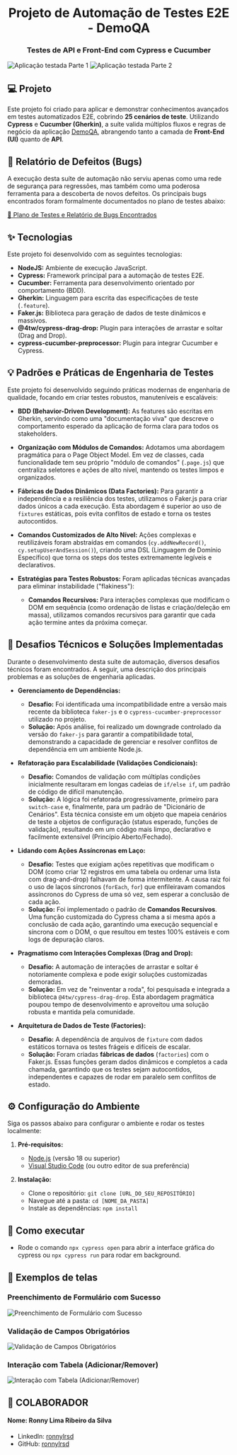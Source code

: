 <h1 align="center">Projeto de Automação de Testes E2E - DemoQA</h1>

<h3 align="center">Testes de API e Front-End com Cypress e Cucumber</h3>

![Aplicação testada Parte 1](https://github.com/user-attachments/assets/c8164350-ad1a-4bd1-bb0f-f90901112910)
![Aplicação testada Parte 2](https://github.com/user-attachments/assets/b000d218-b2bd-465b-a96b-a604846e4205)
<br>

## 💻 Projeto

Este projeto foi criado para aplicar e demonstrar conhecimentos avançados em testes automatizados E2E, cobrindo **25 cenários de teste**. Utilizando **Cypress** e **Cucumber (Gherkin)**, a suíte valida múltiplos fluxos e regras de negócio da aplicação [DemoQA](https://demoqa.com), abrangendo tanto a camada de **Front-End (UI)** quanto de **API**.

## 🐞 Relatório de Defeitos (Bugs)

A execução desta suíte de automação não serviu apenas como uma rede de segurança para regressões, mas também como uma poderosa ferramenta para a descoberta de novos defeitos. Os principais bugs encontrados foram formalmente documentados no plano de testes abaixo:

<a href="https://docs.google.com/document/d/1n-_H8MgSUJgroqRIZQteq7N6_WKkI-uv4FH6c6gPZyA/edit?usp=sharing" target="_blank">
    📄 Plano de Testes e Relatório de Bugs Encontrados
</a>

## ✨ Tecnologias

Este projeto foi desenvolvido com as seguintes tecnologias:

- **NodeJS:** Ambiente de execução JavaScript.
- **Cypress:** Framework principal para a automação de testes E2E.
- **Cucumber:** Ferramenta para desenvolvimento orientado por comportamento (BDD).
- **Gherkin:** Linguagem para escrita das especificações de teste (`.feature`).
- **Faker.js:** Biblioteca para geração de dados de teste dinâmicos e massivos.
- **@4tw/cypress-drag-drop:** Plugin para interações de arrastar e soltar (Drag and Drop).
- **cypress-cucumber-preprocessor:** Plugin para integrar Cucumber e Cypress.

## 💡 Padrões e Práticas de Engenharia de Testes

Este projeto foi desenvolvido seguindo práticas modernas de engenharia de qualidade, focando em criar testes robustos, manuteníveis e escaláveis:

- **BDD (Behavior-Driven Development):** As features são escritas em Gherkin, servindo como uma "documentação viva" que descreve o comportamento esperado da aplicação de forma clara para todos os stakeholders.

- **Organização com Módulos de Comandos:** Adotamos uma abordagem pragmática para o Page Object Model. Em vez de classes, cada funcionalidade tem seu próprio "módulo de comandos" (`.page.js`) que centraliza seletores e ações de alto nível, mantendo os testes limpos e organizados.

- **Fábricas de Dados Dinâmicos (Data Factories):** Para garantir a independência e a resiliência dos testes, utilizamos o Faker.js para criar dados únicos a cada execução. Esta abordagem é superior ao uso de `fixtures` estáticas, pois evita conflitos de estado e torna os testes autocontidos.

- **Comandos Customizados de Alto Nível:** Ações complexas e reutilizáveis foram abstraídas em comandos (`cy.addNewRecord()`, `cy.setupUserAndSession()`), criando uma DSL (Linguagem de Domínio Específico) que torna os steps dos testes extremamente legíveis e declarativos.

- **Estratégias para Testes Robustos:** Foram aplicadas técnicas avançadas para eliminar instabilidade ("flakiness"):
    - **Comandos Recursivos:** Para interações complexas que modificam o DOM em sequência (como ordenação de listas e criação/deleção em massa), utilizamos comandos recursivos para garantir que cada ação termine antes da próxima começar.

## 🧠 Desafios Técnicos e Soluções Implementadas

Durante o desenvolvimento desta suíte de automação, diversos desafios técnicos foram encontrados. A seguir, uma descrição dos principais problemas e as soluções de engenharia aplicadas.

* **Gerenciamento de Dependências:**
    * **Desafio:** Foi identificada uma incompatibilidade entre a versão mais recente da biblioteca `faker-js` e o `cypress-cucumber-preprocessor` utilizado no projeto.
    * **Solução:** Após análise, foi realizado um downgrade controlado da versão do `faker-js` para garantir a compatibilidade total, demonstrando a capacidade de gerenciar e resolver conflitos de dependência em um ambiente Node.js.

* **Refatoração para Escalabilidade (Validações Condicionais):**
    * **Desafio:** Comandos de validação com múltiplas condições inicialmente resultaram em longas cadeias de `if/else if`, um padrão de código de difícil manutenção.
    * **Solução:** A lógica foi refatorada progressivamente, primeiro para `switch-case` e, finalmente, para um padrão de "Dicionário de Cenários". Esta técnica consiste em um objeto que mapeia cenários de teste a objetos de configuração (status esperado, funções de validação), resultando em um código mais limpo, declarativo e facilmente extensível (Princípio Aberto/Fechado).

* **Lidando com Ações Assíncronas em Laço:**
    * **Desafio:** Testes que exigiam ações repetitivas que modificam o DOM (como criar 12 registros em uma tabela ou ordenar uma lista com drag-and-drop) falhavam de forma intermitente. A causa raiz foi o uso de laços síncronos (`forEach`, `for`) que enfileiravam comandos assíncronos do Cypress de uma só vez, sem esperar a conclusão de cada ação.
    * **Solução:** Foi implementado o padrão de **Comandos Recursivos**. Uma função customizada do Cypress chama a si mesma após a conclusão de cada ação, garantindo uma execução sequencial e síncrona com o DOM, o que resultou em testes 100% estáveis e com logs de depuração claros.

* **Pragmatismo com Interações Complexas (Drag and Drop):**
    * **Desafio:** A automação de interações de arrastar e soltar é notoriamente complexa e pode exigir soluções customizadas demoradas.
    * **Solução:** Em vez de "reinventar a roda", foi pesquisada e integrada a biblioteca `@4tw/cypress-drag-drop`. Esta abordagem pragmática poupou tempo de desenvolvimento e aproveitou uma solução robusta e mantida pela comunidade.

* **Arquitetura de Dados de Teste (Factories):**
    * **Desafio:** A dependência de arquivos de `fixture` com dados estáticos tornava os testes frágeis e difíceis de escalar.
    * **Solução:** Foram criadas **fábricas de dados** (`factories`) com o Faker.js. Essas funções geram dados dinâmicos e completos a cada chamada, garantindo que os testes sejam autocontidos, independentes e capazes de rodar em paralelo sem conflitos de estado.

## ⚙️ Configuração do Ambiente
Siga os passos abaixo para configurar o ambiente e rodar os testes localmente:

1.  **Pré-requisitos:**
    - [Node.js](https://nodejs.org/en/) (versão 18 ou superior)
    - [Visual Studio Code](https://code.visualstudio.com/) (ou outro editor de sua preferência)

2.  **Instalação:**
    - Clone o repositório: `git clone [URL_DO_SEU_REPOSITÓRIO]`
    - Navegue até a pasta: `cd [NOME_DA_PASTA]`
    - Instale as dependências: `npm install`

## 🚀 Como executar

- Rode o comando `npx cypress open` para abrir a interface gráfica do cypress ou `npx cypress run` para rodar em background.

## 📱 Exemplos de telas

### Preenchimento de Formulário com Sucesso
![Preenchimento de Formulário com Sucesso](https://github.com/user-attachments/assets/f1a2807c-70e8-4b44-8ca2-33943d708c4d)

### Validação de Campos Obrigatórios
![Validação de Campos Obrigatórios](https://github.com/user-attachments/assets/24a0017b-1cf7-4313-ba2f-f05f13578efe)

### Interação com Tabela (Adicionar/Remover)
![Interação com Tabela (Adicionar/Remover)](https://github.com/user-attachments/assets/e6dde930-097d-4c89-a9ac-d33c4f9ef5ed)

## 👷 COLABORADOR

#### Nome: Ronny Lima Ribeiro da Silva
- LinkedIn: [ronnylrsd](https://www.linkedin.com/in/ronnylrsd/)
- GitHub: [ronnylrsd](https://github.com/ronnylrsd)
